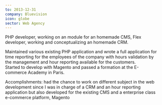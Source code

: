 ```yaml
---
to: 2013-12-31
company: Bluevision
icon: globe
sector: Web Agency
---
```

PHP developer, working on an module for an homemade CMS, Flex developer, working and conceptualizing an homemade CRM.

Maintained various existing PHP application and wrote a full application for time reporting for the employees of the company with hours validation by the management and hour reporting available for the customers.  
Started to develop with Magento and passed a formation at the E-commerce Academy in Paris.

Accomplishments: had the chance to work on different subject in the web development since I was in charge of a CRM and an hour reporting application but also developed for the existing CMS and a enterprise class e-commerce platform, Magento
